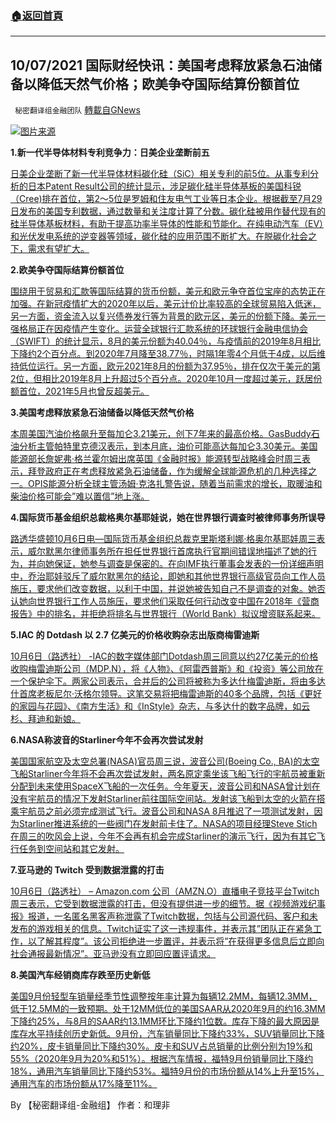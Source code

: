 ###  [:house:返回首頁](https://github.com/ourhimalayas/txt)
---


## 10/07/2021 国际财经快讯：美国考虑释放紧急石油储备以降低天然气价格；欧美争夺国际结算份额首位
` 秘密翻译组金融团队` [轉載自GNews](https://gnews.org/zh-hans/1578749/)

![](https://assets.gnews.org/wp-content/uploads/2021/10/20211007-1.jpg)[图片来源](https://caspiannews.com/news-detail/us-plans-to-disconnect-iran-from-swift-banking-system-may-not-matter-2018-10-25-33/)


**1.新一代半导体材料专利竞争力：日美企业垄断前五**

[日美企业垄断了新一代半导体材料碳化硅（SiC）相关专利的前5位。从事专利分析的日本Patent Result公司的统计显示，涉足碳化硅半导体基板的美国科锐（Cree)排在首位，第2～5位是罗姆和住友电气工业等日本企业。根据截至7月29日发布的美国专利数据，通过数量和关注度计算了分数。碳化硅被用作替代现有的硅半导体基板材料，有助于提高功率半导体的性能和节能化。在纯电动汽车（EV）和光伏发电系统的逆变器等领域，碳化硅的应用范围不断扩大。在脱碳化社会之下，需求有望扩大。](https://cn.nikkei.com/industry/itelectric-appliance/46260-2021-10-07-11-45-44.html)

**2.欧美争夺国际结算份额首位**

[围绕用于贸易和汇款等国际结算的货币份额，美元和欧元争夺首位宝座的态势正在加强。在新冠疫情扩大的2020年以后，美元计价比率较高的全球贸易陷入低迷，另一方面，资金流入以复兴债券发行等为背景的欧元区，美元的份额下降。美元一强格局正在因疫情产生变化。运营全球银行汇款系统的环球银行金融电信协会（SWIFT）的统计显示，8月的美元份额为40.04％，与疫情前的2019年8月相比下降约2个百分点。到2020年7月降至38.77％，时隔1年零4个月低于4成，以后维持低位运行。另一方面，欧元2021年8月的份额为37.95％，排在仅次于美元的第2位，但相比2019年8月上升超过5个百分点。2020年10月一度超过美元，跃居份额首位，2021年5月也曾反超美元。](https://cn.nikkei.com/politicsaeconomy/efinance/46261-2021-10-07-13-43-09.html)

**3.美国考虑释放紧急石油储备以降低天然气价格**

[本周美国汽油价格飙升至每加仑3.21美元，创下7年来的最高价格。GasBuddy石油分析主管帕特里克德汉表示，到本月底，油价可能高达每加仑3.30美元。美国能源部长詹妮弗·格兰霍尔姆出席英国《金融时报》能源转型战略峰会时周三表示，拜登政府正在考虑释放紧急石油储备，作为缓解全球能源危机的几种选择之一。OPIS能源分析全球主管汤姆·克洛扎警告说，随着当前需求的增长，取暖油和柴油价格可能会”难以置信”地上涨。](https://www.foxbusiness.com/markets/us-emergency-oil-reserves-lower-gas-prices-granholm)

**4.国际货币基金组织总裁格奥尔基耶娃说，她在世界银行调查时被律师事务所误导**

[路透华盛顿10月6日电—国际货币基金组织总裁克里斯塔利娜·格奥尔基耶娃周三表示，威尔默黑尔律师事务所在担任世界银行首席执行官期间错误地描述了她的行为，并向她保证，她参与调查是保密的。在向IMF执行董事会发表的一份详细声明中，乔治耶娃驳斥了威尔默黑尔的结论，即她和其他世界银行高级官员向工作人员施压，要求他们改变数据，以利于中国，并说她被告知自己不是调查的对象。她否认她向世界银行工作人员施压，要求他们采取任何行动改变中国在2018年《营商报告》中的排名，并拒绝将排名与世界银行（World Bank）拟议增资联系起来。](https://www.reuters.com/business/imf-chief-georgieva-says-she-was-misled-by-law-firm-world-bank-probe-2021-10-06/)

**5.IAC 的 Dotdash 以 2.7 亿美元的价格收购杂志出版商梅雷迪斯**

[10月6日（路透社） -IAC的数字媒体部门Dotdash周三同意以约27亿美元的价格收购梅雷迪斯公司（MDP.N），将《人物》、《阿雷西普斯》和《投资》等公司放在一个保护伞下。两家公司表示，合并后的公司将被称为多达什梅雷迪斯，将由多达什首席老板尼尔·沃格尔领导。这笔交易将把梅雷迪斯的40多个品牌，包括《更好的家园与花园》、《南方生活》和《InStyle》杂志，与多达什的数字品牌，如云杉、拜迪和新娘。](https://www.reuters.com/business/media-telecom/iacs-dotdash-buy-magazine-publisher-meredith-27-bln-deal-2021-10-06/)

**6.NASA称波音的Starliner今年不会再次尝试发射**

[美国国家航空及太空总署(NASA)官员周三说，波音公司(Boeing Co., BA)的太空飞船Starliner今年将不会再次尝试发射，两名原定乘坐该飞船飞行的宇航员被重新分配到未来使用SpaceX飞船的一次任务。今年夏天，波音公司和NASA曾计划在没有宇航员的情况下发射Starliner前往国际空间站。发射该飞船到太空的火箭在搭乘宇航员之前必须完成测试飞行。波音公司和NASA 8月推迟了一项测试发射，因为Starliner推进系统的一些阀门在发射前卡住了。NASA的项目经理Steve Stich在周三的吹风会上说，今年不会再有机会完成Starliner的演示飞行，因为有其它飞行任务到空间站和其它发射。](https://cn.wsj.com/articles/nasa%E7%A7%B0%E6%B3%A2%E9%9F%B3%E7%9A%84starliner%E4%BB%8A%E5%B9%B4%E4%B8%8D%E4%BC%9A%E5%86%8D%E6%AC%A1%E5%B0%9D%E8%AF%95%E5%8F%91%E5%B0%84-11633565708)

**7.亚马逊的 Twitch 受到数据泄露的打击**

[10月6日（路透社） – Amazon.com 公司（AMZN.O）直播电子竞技平台Twitch周三表示，它受到数据泄露的打击，但没有提供进一步的细节。据《视频游戏纪事报》报道，一名匿名黑客声称泄露了Twitch数据，包括与公司源代码、客户和未发布的游戏相关的信息。Twitch证实了这一违规事件，并表示其”团队正在紧急工作，以了解其程度”。该公司拒绝进一步置评，并表示将”在获得更多信息后立即向社会通报最新情况”。亚马逊没有立即回应置评请求。](https://www.reuters.com/technology/amazons-twitch-hit-by-data-breach-2021-10-06/)

**8.美国汽车经销商库存跌至历史新低**

[美国9月份轻型车销量经季节性调整按年率计算为每辆12.2MM，每辆12.3MM，低于12.5MM的一致预期。处于12MM低位的美国SAAR从2020年9月的约16.3MM下降约25%，与8月的SAAR约13.1MM环比下降约1位数。库存下降的最大原因是库存水平持续创历史新低。9月份，汽车销量同比下降约33%，SUV销量同比下降约20%，皮卡销量同比下降约30%。皮卡和SUV占总销量的比例分别为19%和55%（2020年9月为20%和51%）。根据汽车情报，福特9月份销量同比下降约18%，通用汽车销量同比下降约53%。福特9月份的市场份额从14%上升至15%，通用汽车的市场份额从17%降至11%。](https://www.zerohedge.com/markets/inventory-us-car-dealers-falls-new-record-low)

By 【秘密翻译组-金融组】
作者：和理非
